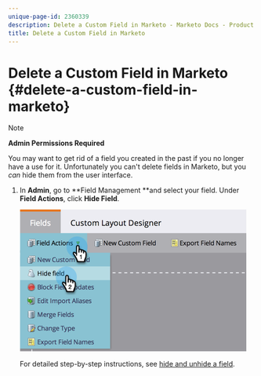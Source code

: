 ```yaml
---
unique-page-id: 2360339
description: Delete a Custom Field in Marketo - Marketo Docs - Product Documentation
title: Delete a Custom Field in Marketo
---
```


# Delete a Custom Field in Marketo {#delete-a-custom-field-in-marketo}

>[!NOTE]
>
>**Admin Permissions Required**

You may want to get rid of a field you created in the past if you no longer have a use for it. Unfortunately you can't delete fields in Marketo, but you *can* hide them from the user interface.

1. In **Admin**, go to **Field Management **and select your field. Under **Field Actions**, click **Hide Field**.

   ![](assets/image2014-9-19-9-3a49-3a10.png)

   For detailed step-by-step instructions, see [hide and unhide a field](hide-and-unhide-a-field.md).

